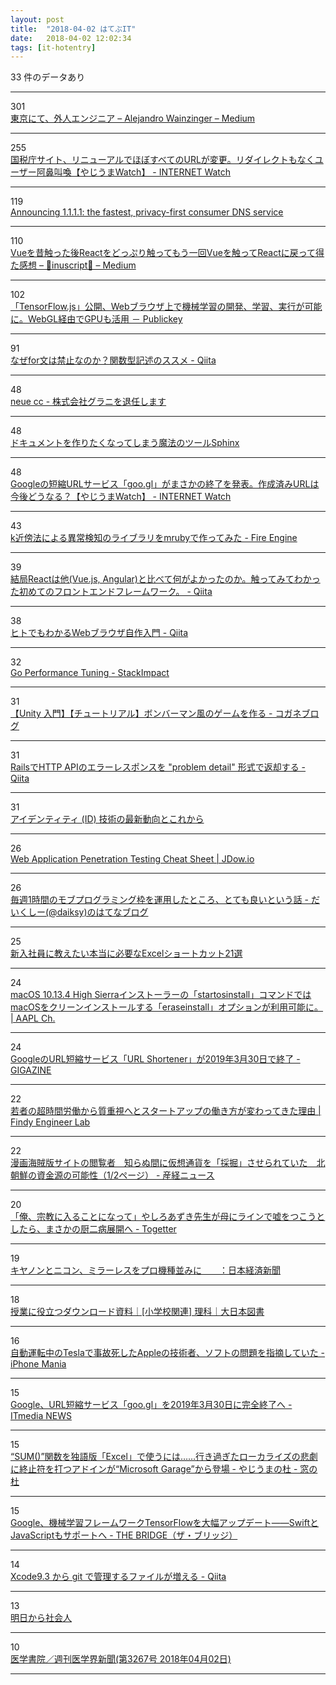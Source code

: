 ```yaml
---
layout: post
title:  "2018-04-02 はてぶIT"
date:   2018-04-02 12:02:34
tags: [it-hotentry]
---
```

33 件のデータあり

<hr><div class="row">
<div class="col-1"><span class="badge badge-pill badge-success h2">301</span></div>
<div class="col-11"><a href='https://medium.com/@xevix/e498427b183e' target='_blank'>東京にて、外人エンジニア – Alejandro Wainzinger – Medium</a></div>
</div>
<hr>
<div class="row">
<div class="col-1"><span class="badge badge-pill badge-success h2">255</span></div>
<div class="col-11"><a href='https://internet.watch.impress.co.jp/docs/yajiuma/1114712.html' target='_blank'>国税庁サイト、リニューアルでほぼすべてのURLが変更。リダイレクトもなくユーザー阿鼻叫喚【やじうまWatch】 - INTERNET Watch</a></div>
</div>
<hr>
<div class="row">
<div class="col-1"><span class="badge badge-pill badge-success h2">119</span></div>
<div class="col-11"><a href='https://blog.cloudflare.com/announcing-1111/' target='_blank'>Announcing 1.1.1.1: the fastest, privacy-first consumer DNS service</a></div>
</div>
<hr>
<div class="row">
<div class="col-1"><span class="badge badge-pill badge-success h2">110</span></div>
<div class="col-11"><a href='https://medium.com/inuscript/6c7cb44f18ba' target='_blank'>Vueを昔触った後Reactをどっぷり触ってもう一回Vueを触ってReactに戻って得た感想 – 📜inuscript🐶 – Medium</a></div>
</div>
<hr>
<div class="row">
<div class="col-1"><span class="badge badge-pill badge-success h2">102</span></div>
<div class="col-11"><a href='http://www.publickey1.jp/blog/18/tensorflowjswebwebglgpu.html' target='_blank'>「TensorFlow.js」公開、Webブラウザ上で機械学習の開発、学習、実行が可能に。WebGL経由でGPUも活用 － Publickey</a></div>
</div>
<hr>
<div class="row">
<div class="col-1"><span class="badge badge-pill badge-success h2">91</span></div>
<div class="col-11"><a href='https://qiita.com/ukiuni@github/items/abad07524856c65a20ea' target='_blank'>なぜfor文は禁止なのか？関数型記述のススメ - Qiita</a></div>
</div>
<hr>
<div class="row">
<div class="col-1"><span class="badge badge-pill badge-success h2">48</span></div>
<div class="col-11"><a href='http://neue.cc/2018/04/02_563.html' target='_blank'>neue cc - 株式会社グラニを退任します</a></div>
</div>
<hr>
<div class="row">
<div class="col-1"><span class="badge badge-pill badge-success h2">48</span></div>
<div class="col-11"><a href='https://www.slideshare.net/shimizukawa/sphinx-6084667' target='_blank'>ドキュメントを作りたくなってしまう魔法のツールSphinx</a></div>
</div>
<hr>
<div class="row">
<div class="col-1"><span class="badge badge-pill badge-success h2">48</span></div>
<div class="col-11"><a href='https://internet.watch.impress.co.jp/docs/yajiuma/1114711.html' target='_blank'>Googleの短縮URLサービス「goo.gl」がまさかの終了を発表。作成済みURLは今後どうなる？【やじうまWatch】 - INTERNET Watch</a></div>
</div>
<hr>
<div class="row">
<div class="col-1"><span class="badge badge-pill badge-success h2">43</span></div>
<div class="col-11"><a href='http://www.hirotsuru.com/entry/2018/04/01/184806' target='_blank'>k近傍法による異常検知のライブラリをmrubyで作ってみた - Fire Engine</a></div>
</div>
<hr>
<div class="row">
<div class="col-1"><span class="badge badge-pill badge-success h2">39</span></div>
<div class="col-11"><a href='https://qiita.com/kznr_luk/items/44755f55072e89bb2823' target='_blank'>結局Reactは他(Vue.js, Angular)と比べて何がよかったのか。触ってみてわかった初めてのフロントエンドフレームワーク。 - Qiita</a></div>
</div>
<hr>
<div class="row">
<div class="col-1"><span class="badge badge-pill badge-success h2">38</span></div>
<div class="col-11"><a href='https://qiita.com/uint256_t/items/0eaaec80963c00b32185' target='_blank'>ヒトでもわかるWebブラウザ自作入門 - Qiita</a></div>
</div>
<hr>
<div class="row">
<div class="col-1"><span class="badge badge-pill badge-success h2">32</span></div>
<div class="col-11"><a href='https://stackimpact.com/docs/go-performance-tuning/' target='_blank'>Go Performance Tuning - StackImpact</a></div>
</div>
<hr>
<div class="row">
<div class="col-1"><span class="badge badge-pill badge-success h2">31</span></div>
<div class="col-11"><a href='http://baba-s.hatenablog.com/entry/2018/03/30/090000' target='_blank'>【Unity 入門】【チュートリアル】ボンバーマン風のゲームを作る - コガネブログ</a></div>
</div>
<hr>
<div class="row">
<div class="col-1"><span class="badge badge-pill badge-success h2">31</span></div>
<div class="col-11"><a href='https://qiita.com/niku4i/items/5962cfab92df61c5bd4e' target='_blank'>RailsでHTTP APIのエラーレスポンスを "problem detail" 形式で返却する - Qiita</a></div>
</div>
<hr>
<div class="row">
<div class="col-1"><span class="badge badge-pill badge-success h2">31</span></div>
<div class="col-11"><a href='https://www.slideshare.net/tkudo/eiam-ciam-technology-trend-2018' target='_blank'>アイデンティティ (ID) 技術の最新動向とこれから</a></div>
</div>
<hr>
<div class="row">
<div class="col-1"><span class="badge badge-pill badge-success h2">26</span></div>
<div class="col-11"><a href='https://jdow.io/blog/2018/03/18/web-application-penetration-testing-methodology/' target='_blank'>Web Application Penetration Testing Cheat Sheet | JDow.io</a></div>
</div>
<hr>
<div class="row">
<div class="col-1"><span class="badge badge-pill badge-success h2">26</span></div>
<div class="col-11"><a href='http://daiksy.hatenablog.jp/entry/2018/04/02/080000' target='_blank'>毎週1時間のモブプログラミング枠を運用したところ、とても良いという話 - だいくしー(@daiksy)のはてなブログ</a></div>
</div>
<hr>
<div class="row">
<div class="col-1"><span class="badge badge-pill badge-success h2">25</span></div>
<div class="col-11"><a href='http://it-rush.com/excel-shortcut' target='_blank'>新入社員に教えたい本当に必要なExcelショートカット21選</a></div>
</div>
<hr>
<div class="row">
<div class="col-1"><span class="badge badge-pill badge-success h2">24</span></div>
<div class="col-11"><a href='https://applech2.com/archives/20180401-startosinstall-eraseinstall-option-erase-all-volumes-and-install.html' target='_blank'>macOS 10.13.4 High Sierraインストーラーの「startosinstall」コマンドではmacOSをクリーンインストールする「eraseinstall」オプションが利用可能に。 | AAPL Ch.</a></div>
</div>
<hr>
<div class="row">
<div class="col-1"><span class="badge badge-pill badge-success h2">24</span></div>
<div class="col-11"><a href='https://gigazine.net/news/20180401-transitioning-google-url-shortener/' target='_blank'>GoogleのURL短縮サービス「URL Shortener」が2019年3月30日で終了 - GIGAZINE</a></div>
</div>
<hr>
<div class="row">
<div class="col-1"><span class="badge badge-pill badge-success h2">22</span></div>
<div class="col-11"><a href='https://findy-code.io/engineer-lab/startup-hatarakikata' target='_blank'>若者の超時間労働から質重視へとスタートアップの働き方が変わってきた理由 | Findy Engineer Lab</a></div>
</div>
<hr>
<div class="row">
<div class="col-1"><span class="badge badge-pill badge-success h2">22</span></div>
<div class="col-11"><a href='https://www.sankei.com/affairs/news/180401/afr1804010007-n1.html' target='_blank'>漫画海賊版サイトの閲覧者　知らぬ間に仮想通貨を「採掘」させられていた　北朝鮮の資金源の可能性（1/2ページ） - 産経ニュース</a></div>
</div>
<hr>
<div class="row">
<div class="col-1"><span class="badge badge-pill badge-success h2">20</span></div>
<div class="col-11"><a href='https://togetter.com/li/1214144' target='_blank'>「俺、宗教に入ることになって」やしろあずき先生が母にラインで嘘をつこうとしたら、まさかの厨二病展開へ - Togetter</a></div>
</div>
<hr>
<div class="row">
<div class="col-1"><span class="badge badge-pill badge-success h2">19</span></div>
<div class="col-11"><a href='https://www.nikkei.com/article/DGXMZO28850970R30C18A3EA4000/' target='_blank'>キヤノンとニコン、ミラーレスをプロ機種並みに　　：日本経済新聞</a></div>
</div>
<hr>
<div class="row">
<div class="col-1"><span class="badge badge-pill badge-success h2">18</span></div>
<div class="col-11"><a href='https://www.dainippon-tosho.co.jp/j_school/rika/archive/download.html' target='_blank'>授業に役立つダウンロード資料｜[小学校関連] 理科｜大日本図書</a></div>
</div>
<hr>
<div class="row">
<div class="col-1"><span class="badge badge-pill badge-success h2">16</span></div>
<div class="col-11"><a href='https://iphone-mania.jp/news-208006/' target='_blank'>自動運転中のTeslaで事故死したAppleの技術者、ソフトの問題を指摘していた - iPhone Mania</a></div>
</div>
<hr>
<div class="row">
<div class="col-1"><span class="badge badge-pill badge-success h2">15</span></div>
<div class="col-11"><a href='http://www.itmedia.co.jp/news/articles/1804/02/news059.html' target='_blank'>Google、URL短縮サービス「goo.gl」を2019年3月30日に完全終了へ - ITmedia NEWS</a></div>
</div>
<hr>
<div class="row">
<div class="col-1"><span class="badge badge-pill badge-success h2">15</span></div>
<div class="col-11"><a href='https://forest.watch.impress.co.jp/docs/serial/yajiuma/1114544.html' target='_blank'>“SUM()”関数を独語版「Excel」で使うには……行き過ぎたローカライズの悲劇に終止符を打つアドインが“Microsoft Garage”から登場 - やじうまの杜 - 窓の杜</a></div>
</div>
<hr>
<div class="row">
<div class="col-1"><span class="badge badge-pill badge-success h2">15</span></div>
<div class="col-11"><a href='http://thebridge.jp/2018/04/googles-tensorflow-ai-framework-adds-swift-and-javascript-support' target='_blank'>Google、機械学習フレームワークTensorFlowを大幅アップデート——SwiftとJavaScriptもサポートへ - THE BRIDGE（ザ・ブリッジ）</a></div>
</div>
<hr>
<div class="row">
<div class="col-1"><span class="badge badge-pill badge-success h2">14</span></div>
<div class="col-11"><a href='https://qiita.com/takecian/items/453ee0622dd6f5e7dc15' target='_blank'>Xcode9.3 から git で管理するファイルが増える - Qiita</a></div>
</div>
<hr>
<div class="row">
<div class="col-1"><span class="badge badge-pill badge-success h2">13</span></div>
<div class="col-11"><a href='https://anond.hatelabo.jp/20180401200728' target='_blank'>明日から社会人</a></div>
</div>
<hr>
<div class="row">
<div class="col-1"><span class="badge badge-pill badge-success h2">10</span></div>
<div class="col-11"><a href='http://www.igaku-shoin.co.jp/paperDetail.do?id=PA03267_01' target='_blank'>医学書院／週刊医学界新聞(第3267号 2018年04月02日)</a></div>
</div>
<hr>
